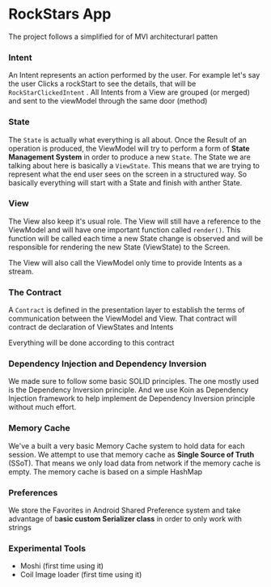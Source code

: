 # RockStars App

The project follows a simplified for of MVI architecturarl patten

### Intent

An Intent represents an action performed by the user. For example let's say the user Clicks  a rockStart to see the details, that will be `RockStarClickedIntent` . All Intents from a View are grouped (or merged) and sent to the viewModel through the same door (method)

### State

The `State` is actually what everything is all about. Once the Result of an operation is produced, the ViewModel will try to perform a form of **State Management System** in order to produce a new `State`. The State we are talking about here is basically a `ViewState`. This means that we are trying to represent what the end user sees on the screen in a structured way. 
So basically everything will start with a State and finish with anther State.

### View

The View also keep it's usual role. The View will still have a reference to the ViewModel and will have one important function called `render()`. This function will be called each time a new State change is observed and will be responsible for rendering the new State (ViewState) to the Screen. 

The View will also call the ViewModel only time to provide Intents as a stream.

### The Contract

A `Contract` is defined in the presentation layer to establish the terms of communication between the ViewModel and View. 
That contract will contract de declaration of ViewStates and Intents 

Everything will be done according to this contract

### Dependency Injection and Dependency Inversion

We made sure to follow some basic SOLID principles. The one mostly used is the Dependency Inversion principle. And we use Koin as Dependency Injection framework to help implement de Dependency Inversion principle without much effort.

### Memory Cache

We've a built a very basic Memory Cache system to hold data for each session. We attempt to use that memory cache as **Single Source of Truth** (SSoT).  That means we only load data from network if the memory cache is empty. The memory cache is based on a simple HashMap 

### Preferences

We store the Favorites in Android Shared Preference system and take advantage of b**asic custom Serializer class** in order to only work with strings

### Experimental Tools

- Moshi (first time using it)
- Coil Image loader (first time using it)